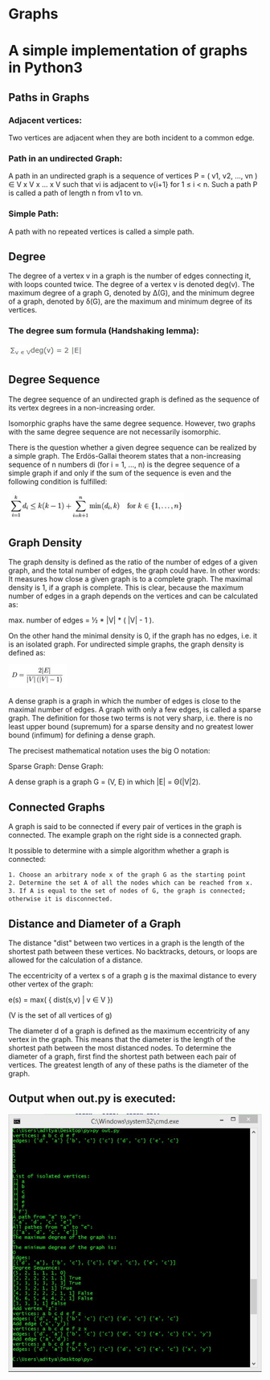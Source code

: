 # Graphs
# A simple implementation of graphs in Python3

## Paths in Graphs

### Adjacent vertices:
Two vertices are adjacent when they are both incident to a common edge.

### Path in an undirected Graph:
A path in an undirected graph is a sequence of vertices P = ( v1, v2, ..., vn ) ∈ V x V x ... x V such that vi is adjacent to v{i+1} for 1 ≤ i < n. Such a path P is called a path of length n from v1 to vn.

### Simple Path:
A path with no repeated vertices is called a simple path.

## Degree

The degree of a vertex v in a graph is the number of edges connecting it, with loops counted twice. The degree of a vertex v is denoted deg(v). The maximum degree of a graph G, denoted by Δ(G), and the minimum degree of a graph, denoted by δ(G), are the maximum and minimum degree of its vertices. 

### The degree sum formula (Handshaking lemma):

![Degree sum formula](assets/lemma.JPG)

## Degree Sequence

The degree sequence of an undirected graph is defined as the sequence of its vertex degrees in a non-increasing order.

Isomorphic graphs have the same degree sequence. However, two graphs with the same degree sequence are not necessarily isomorphic.

There is the question whether a given degree sequence can be realized by a simple graph. The Erdös-Gallai theorem states that a non-increasing sequence of n numbers di (for i = 1, ..., n) is the degree sequence of a simple graph if and only if the sum of the sequence is even and the following condition is fulfilled: 

![Degree Sequence Formula](assets/deg_seq.JPG)

## Graph Density

The graph density is defined as the ratio of the number of edges of a given graph, and the total number of edges, the graph could have. In other words: It measures how close a given graph is to a complete graph.
The maximal density is 1, if a graph is complete. This is clear, because the maximum number of edges in a graph depends on the vertices and can be calculated as:

max. number of edges = ½ * |V| * ( |V| - 1 ).

On the other hand the minimal density is 0, if the graph has no edges, i.e. it is an isolated graph.
For undirected simple graphs, the graph density is defined as: 

![Graph Density Formula](assets/gra_den.JPG)

A dense graph is a graph in which the number of edges is close to the maximal number of edges. A graph with only a few edges, is called a sparse graph. The definition for those two terms is not very sharp, i.e. there is no least upper bound (supremum) for a sparse density and no greatest lower bound (infimum) for defining a dense graph.

The precisest mathematical notation uses the big O notation:

Sparse Graph: Dense Graph:

A dense graph is a graph G = (V, E) in which |E| = Θ(|V|2). 

## Connected Graphs

A graph is said to be connected if every pair of vertices in the graph is connected. The example graph on the right side is a connected graph.

It possible to determine with a simple algorithm whether a graph is connected:

    1. Choose an arbitrary node x of the graph G as the starting point
    2. Determine the set A of all the nodes which can be reached from x.
    3. If A is equal to the set of nodes of G, the graph is connected; otherwise it is disconnected. 

## Distance and Diameter of a Graph

The distance "dist" between two vertices in a graph is the length of the shortest path between these vertices. No backtracks, detours, or loops are allowed for the calculation of a distance.

The eccentricity of a vertex s of a graph g is the maximal distance to every other vertex of the graph:

e(s) = max( { dist(s,v) | v ∈ V })

(V is the set of all vertices of g)

The diameter d of a graph is defined as the maximum eccentricity of any vertex in the graph. This means that the diameter is the length of the shortest path between the most distanced nodes. To determine the diameter of a graph, first find the shortest path between each pair of vertices. The greatest length of any of these paths is the diameter of the graph.

## Output when out.py is executed:

![Output](assets/out.JPG)
